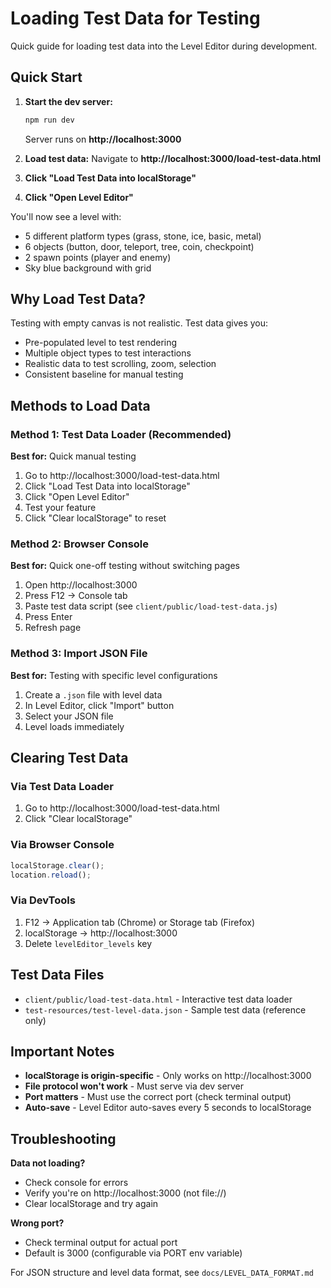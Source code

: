 # Loading Test Data for Testing

Quick guide for loading test data into the Level Editor during development.

## Quick Start

1. **Start the dev server:**
   ```bash
   npm run dev
   ```
   Server runs on **http://localhost:3000**

2. **Load test data:**
   Navigate to **http://localhost:3000/load-test-data.html**

3. **Click "Load Test Data into localStorage"**

4. **Click "Open Level Editor"**

You'll now see a level with:
- 5 different platform types (grass, stone, ice, basic, metal)
- 6 objects (button, door, teleport, tree, coin, checkpoint)
- 2 spawn points (player and enemy)
- Sky blue background with grid

## Why Load Test Data?

Testing with empty canvas is not realistic. Test data gives you:
- Pre-populated level to test rendering
- Multiple object types to test interactions
- Realistic data to test scrolling, zoom, selection
- Consistent baseline for manual testing

## Methods to Load Data

### Method 1: Test Data Loader (Recommended)

**Best for:** Quick manual testing

1. Go to http://localhost:3000/load-test-data.html
2. Click "Load Test Data into localStorage"
3. Click "Open Level Editor"
4. Test your feature
5. Click "Clear localStorage" to reset

### Method 2: Browser Console

**Best for:** Quick one-off testing without switching pages

1. Open http://localhost:3000
2. Press F12 → Console tab
3. Paste test data script (see `client/public/load-test-data.js`)
4. Press Enter
5. Refresh page

### Method 3: Import JSON File

**Best for:** Testing with specific level configurations

1. Create a `.json` file with level data
2. In Level Editor, click "Import" button
3. Select your JSON file
4. Level loads immediately

## Clearing Test Data

### Via Test Data Loader
1. Go to http://localhost:3000/load-test-data.html
2. Click "Clear localStorage"

### Via Browser Console
```javascript
localStorage.clear();
location.reload();
```

### Via DevTools
1. F12 → Application tab (Chrome) or Storage tab (Firefox)
2. localStorage → http://localhost:3000
3. Delete `levelEditor_levels` key

## Test Data Files

- `client/public/load-test-data.html` - Interactive test data loader
- `test-resources/test-level-data.json` - Sample test data (reference only)

## Important Notes

- **localStorage is origin-specific** - Only works on http://localhost:3000
- **File protocol won't work** - Must serve via dev server
- **Port matters** - Must use the correct port (check terminal output)
- **Auto-save** - Level Editor auto-saves every 5 seconds to localStorage

## Troubleshooting

**Data not loading?**
- Check console for errors
- Verify you're on http://localhost:3000 (not file://)
- Clear localStorage and try again

**Wrong port?**
- Check terminal output for actual port
- Default is 3000 (configurable via PORT env variable)

For JSON structure and level data format, see `docs/LEVEL_DATA_FORMAT.md`
